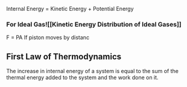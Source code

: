 Internal Energy = Kinetic Energy + Potential Energy

### For Ideal Gas![[Kinetic Energy Distribution of Ideal Gases]]

F = PA
If piston moves by distanc


## First Law of Thermodynamics
The increase in internal energy of a system is equal to the sum of the thermal energy added to the system and the work done on it.